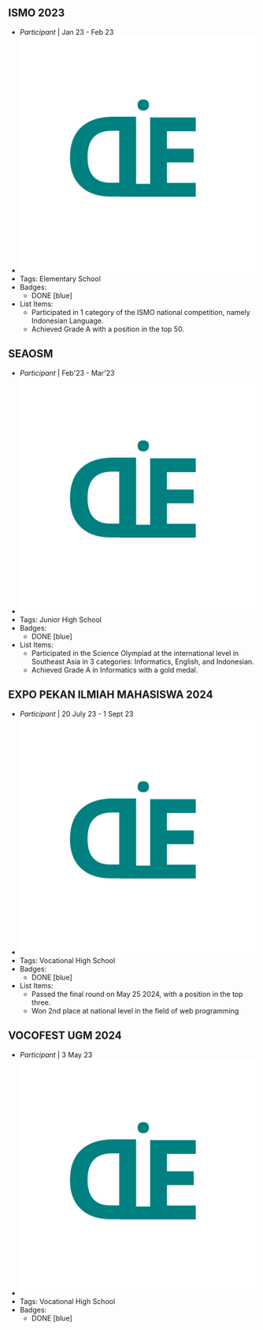 ## ISMO 2023
- *Participant* | Jan 23 - Feb 23
- ![logo512](../assets/logo512.png)
- Tags: Elementary School
- Badges:
  - DONE [blue]
- List Items:
  - Participated in 1 category of the ISMO national competition, namely Indonesian Language.
  - Achieved Grade A with a position in the top 50.

## SEAOSM
- *Participant* | Feb'23 - Mar'23
- ![logo512](../assets/logo512.png)
- Tags: Junior High School
- Badges:
  - DONE [blue]
- List Items:
  - Participated in the Science Olympiad at the international level in Southeast Asia in 3 categories: Informatics, English, and Indonesian.
  - Achieved Grade A in Informatics with a gold medal.

## EXPO PEKAN ILMIAH MAHASISWA 2024
- *Participant* | 20 July 23 - 1 Sept 23
- ![logo512](../assets/logo512.png)
- Tags: Vocational High School
- Badges:
  - DONE [blue]
- List Items:
  - Passed the final round on May 25 2024, with a position in the top three.
  - Won 2nd place at national level in the field of web programming

## VOCOFEST UGM 2024
- *Participant* | 3 May 23
- ![logo512](../assets/logo512.png)
- Tags: Vocational High School
- Badges:
  - DONE [blue]
